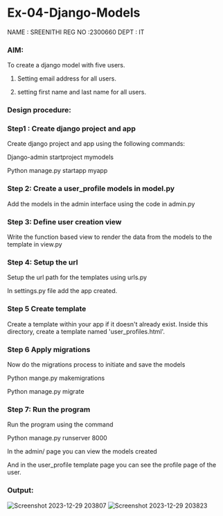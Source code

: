 # Ex-04-Django-Models
NAME : SREENITHI
REG NO :2300660
DEPT : IT

### AIM:
 To create a django model with five users.

 1. Setting  email address for all users.

 2. setting first name and last name for all users.
### Design procedure:
### Step1 : Create django project and app
Create django project and app using the following commands:

Django-admin startproject mymodels

Python manage.py startapp myapp

### Step 2: Create a user_profile models in model.py
Add the models in the admin interface using the code in admin.py

### Step 3: Define user creation view
Write the function based view to render the data from the models to the template in view.py

### Step 4: Setup the url
Setup the url path for the templates using urls.py

In settings.py file add the app created.

### Step 5 Create template
Create a template within your app if it doesn't already exist. Inside this directory, create a template named 'user_profiles.html'.

### Step 6 Apply migrations
Now do the migrations process to initiate and save the models

Python mange.py makemigrations

Python manage.py migrate

### Step 7: Run the program
Run the program using the command

Python manage.py runserver 8000

In the admin/ page you can view the models created

And in the user_profile template page you can see the profile page of the user.

### Output:
![Screenshot 2023-12-29 203807](https://github.com/sreenithi23/ODD2023-WT-Ex-04-Django-Models/assets/147017600/8ee6f48d-c1f1-400d-a72d-c25533bb9174)
![Screenshot 2023-12-29 203823](https://github.com/sreenithi23/ODD2023-WT-Ex-04-Django-Models/assets/147017600/5da23253-f497-4e59-a769-d1581099923c)

